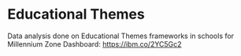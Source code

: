 # Educational Themes
Data analysis done on Educational Themes frameworks in schools for Millennium Zone
Dashboard: https://ibm.co/2YC5Gc2
